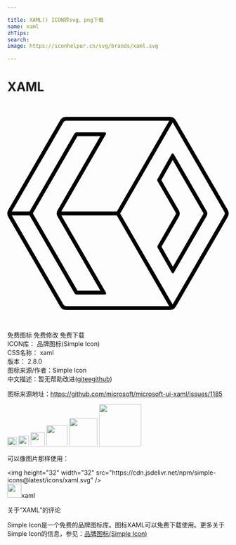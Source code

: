 ```yaml
---

title: XAML() ICON转svg、png下载
name: xaml
zhTips: 
search: 
image: https://iconhelper.cn/svg/brands/xaml.svg

---
```


# XAML  <small style="font-size: 60%;font-weight: 100"></small>

<div id="svg" class="svg-wrap">
<svg role="img" xmlns="http://www.w3.org/2000/svg" viewBox="0 0 24 24"><title>XAML icon</title><path d="M6.39 1.537a.78.78 0 00-.677.393L.105 11.607a.781.781 0 000 .786l5.608 9.68a.78.78 0 00.678.39h11.218a.781.781 0 00.678-.393l5.608-9.677a.781.781 0 000-.786l-5.608-9.68a.781.781 0 00-.678-.39H6.391zm0 .418H17.56l-5.68 9.836h-6.03l4.712-8.156v-.002l.013-.026.114-.195a.132.132 0 00-.114-.197h-.256l-2.81-.002a.265.265 0 00-.229.13l-4.847 8.391a.539.539 0 00-.03.057H.482l5.592-9.652a.371.371 0 01.317-.184zm11.542.191l5.6 9.67c.032.056.05.12.05.184a.367.367 0 01-.05.184l-5.606 9.677-.002.002-5.688-9.853 5.696-9.864zM7.598 3.633h2.478l-4.63 8.021a.68.68 0 000 .682l4.642 8.033-2.48-.002-4.815-8.318a.106.106 0 010-.106l4.805-8.31zm10.328 1.869a.131.131 0 00-.113.068l-.108.19-.002.002-.015.031h-.002l-1.391 2.465a.261.261 0 000 .26l1.943 3.36a.26.26 0 010 .263l-1.927 3.338a.261.261 0 000 .26l1.4 2.45v.002l.016.028v.002l.11.191a.13.13 0 00.227.002l.112-.195.002-.002.015-.026 3.422-5.92a.525.525 0 000-.525l-3.447-5.955-.018-.031-.11-.192a.13.13 0 00-.114-.066zm.004.71l3.324 5.743a.106.106 0 01-.002.106l-3.299 5.71-1.234-2.162 1.88-3.257.003-.002a.676.676 0 00-.002-.68v-.002l-1.897-3.281 1.227-2.174zM.482 12.21h1.924a.525.525 0 00.026.049l4.857 8.396a.26.26 0 00.227.131l2.814.002h.258a.13.13 0 00.113-.195l-.113-.196v-.001l-.016-.026-4.715-8.16h6.01l5.678 9.836H6.39a.362.362 0 01-.317-.184L.482 12.21ZZ"/></svg>
</div>
<detail full-name='xaml'></detail>

<div class="detail-page">
<p>
<span><span class="badge-success badge">免费图标</span> <span class="badge-success badge">免费修改</span>  <span class="badge-success badge">免费下载</span> </span>
<br/>
<span>
ICON库：
<span class="badge-secondary badge">品牌图标(Simple Icon)</span> 
</span>
<br/>
<span>
CSS名称：
<span class="badge-secondary badge">xaml</span> 
</span>

<br/>
<span>
版本：
<span class="badge-secondary badge">2.8.0</span> 
</span>
<br/>
<span>图标来源/作者：<span class="badge-light badge">Simple Icon</span></span> 
<br/>
<span class="zh-detail">中文描述：暂无<span class="help-link"><span>帮助改进</span>(<a href="https://gitee.com/liuwave/icon-helper/edit/master/json/brands/xaml.json" target="_blank" rel="noopener noreferrer">gitee</a><a href="https://github.com/liuwave/icon-helper/edit/master/json/brands/xaml.json" target="_blank" rel="noopener noreferrer">github</a></span>)</span><br/>
</p>
</div><div class="description description alert alert-light"><p>图标来源地址：<a href="https://github.com/microsoft/microsoft-ui-xaml/issues/1185" target="_blank" rel="noopener noreferrer">https://github.com/microsoft/microsoft-ui-xaml/issues/1185</a></p></div>
<div class="alert alert-dark">
<img height="21" width="21" src="https://cdn.jsdelivr.net/npm/simple-icons@latest/icons/xaml.svg" />
<img height="24" width="24" src="https://cdn.jsdelivr.net/npm/simple-icons@latest/icons/xaml.svg" />
<img height="32" width="32" src="https://cdn.jsdelivr.net/npm/simple-icons@latest/icons/xaml.svg" />
<img height="48" width="48" src="https://cdn.jsdelivr.net/npm/simple-icons@latest/icons/xaml.svg" />
<img height="64" width="64" src="https://cdn.jsdelivr.net/npm/simple-icons@latest/icons/xaml.svg" />
<img height="96" width="96" src="https://cdn.jsdelivr.net/npm/simple-icons@latest/icons/xaml.svg" />

</div>
<div>
  <p>可以像图片那样使用：    
  </p>
  <div class="alert alert-primary" style="font-size: 14px">
    &lt;img height="32" width="32" src="https://cdn.jsdelivr.net/npm/simple-icons@latest/icons/xaml.svg" /&gt;
    <copy-btn content='<img height="32" width="32" src="https://cdn.jsdelivr.net/npm/simple-icons@latest/icons/xaml.svg" />'></copy-btn>
  </div>
  <div class="alert alert-secondary">
    <img height="32" width="32" src="https://cdn.jsdelivr.net/npm/simple-icons@latest/icons/xaml.svg" />xaml
    <copy-btn content="xaml" btn-title="复制图标名称"></copy-btn>
  </div>
</div>

<Vssue title="关于“XAML”的评论" >关于“XAML”的评论</Vssue>


<div><p>Simple Icon是一个免费的品牌图标库。图标XAML可以免费下载使用。更多关于  Simple Icon的信息，参见：<a target="_blank" href="https://iconhelper.cn/brands.html">品牌图标(Simple Icon)</a>
</p></div>
